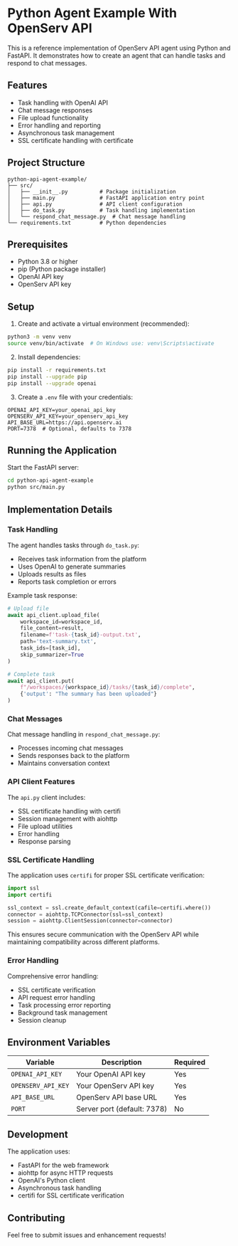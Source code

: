 # Python Agent Example With OpenServ API

This is a reference implementation of OpenServ API agent using Python and FastAPI. It demonstrates how to create an agent that can handle tasks and respond to chat messages.

## Features

- Task handling with OpenAI API
- Chat message responses
- File upload functionality
- Error handling and reporting
- Asynchronous task management
- SSL certificate handling with certificate

## Project Structure

```
python-api-agent-example/
├── src/
│   ├── __init__.py          # Package initialization
│   ├── main.py              # FastAPI application entry point
│   ├── api.py               # API client configuration
│   ├── do_task.py           # Task handling implementation
│   └── respond_chat_message.py  # Chat message handling
└── requirements.txt         # Python dependencies
```

## Prerequisites

- Python 3.8 or higher
- pip (Python package installer)
- OpenAI API key
- OpenServ API key

## Setup

1. Create and activate a virtual environment (recommended):
```bash
python3 -m venv venv
source venv/bin/activate  # On Windows use: venv\Scripts\activate
```

2. Install dependencies:
```bash
pip install -r requirements.txt
pip install --upgrade pip
pip install --upgrade openai
```

3. Create a `.env` file with your credentials:
```env
OPENAI_API_KEY=your_openai_api_key
OPENSERV_API_KEY=your_openserv_api_key
API_BASE_URL=https://api.openserv.ai
PORT=7378  # Optional, defaults to 7378
```

## Running the Application

Start the FastAPI server:
```bash
cd python-api-agent-example
python src/main.py
```

## Implementation Details

### Task Handling

The agent handles tasks through `do_task.py`:
- Receives task information from the platform
- Uses OpenAI to generate summaries
- Uploads results as files
- Reports task completion or errors

Example task response:
```python
# Upload file
await api_client.upload_file(
    workspace_id=workspace_id,
    file_content=result,
    filename=f'task-{task_id}-output.txt',
    path='text-summary.txt',
    task_ids=[task_id],
    skip_summarizer=True
)

# Complete task
await api_client.put(
    f"/workspaces/{workspace_id}/tasks/{task_id}/complete",
    {'output': "The summary has been uploaded"}
)
```

### Chat Messages

Chat message handling in `respond_chat_message.py`:
- Processes incoming chat messages
- Sends responses back to the platform
- Maintains conversation context

### API Client Features

The `api.py` client includes:
- SSL certificate handling with certifi
- Session management with aiohttp
- File upload utilities
- Error handling
- Response parsing

### SSL Certificate Handling

The application uses `certifi` for proper SSL certificate verification:
```python
import ssl
import certifi

ssl_context = ssl.create_default_context(cafile=certifi.where())
connector = aiohttp.TCPConnector(ssl=ssl_context)
session = aiohttp.ClientSession(connector=connector)
```

This ensures secure communication with the OpenServ API while maintaining compatibility across different platforms.

### Error Handling

Comprehensive error handling:
- SSL certificate verification
- API request error handling
- Task processing error reporting
- Background task management
- Session cleanup

## Environment Variables

| Variable | Description | Required |
|----------|-------------|----------|
| `OPENAI_API_KEY` | Your OpenAI API key | Yes |
| `OPENSERV_API_KEY` | Your OpenServ API key | Yes |
| `API_BASE_URL` | OpenServ API base URL | Yes |
| `PORT` | Server port (default: 7378) | No |

## Development

The application uses:
- FastAPI for the web framework
- aiohttp for async HTTP requests
- OpenAI's Python client
- Asynchronous task handling
- certifi for SSL certificate verification

## Contributing

Feel free to submit issues and enhancement requests! 